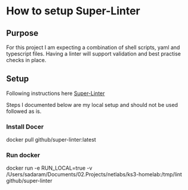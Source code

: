 # How to setup Super-Linter

## Purpose
For this project I am expecting a combination of shell scripts, yaml and typescript files. Having a linter will support validation and best practise checks in place.

## Setup
Following instructions here [Super-Linter](https://github.com/github/super-linter/blob/master/docs/run-linter-locally.md)

Steps I documented below are my local setup and should not be used followed as is.

### Install Docer
docker pull github/super-linter:latest

### Run docker
docker run -e RUN_LOCAL=true -v /Users/sadaram/Documents/02.Projects/netlabs/ks3-homelab:/tmp/lint github/super-linter
